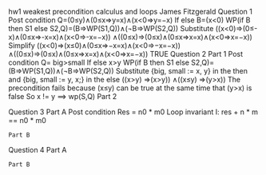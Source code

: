 hw1 weakest precondition calculus and loops
James Fitzgerald
Question 1
	Post condition
		Q=(0≤y)∧(0≤x⇒y=x)∧(x<0⇒y=−x)
	If else B=(x<0)
		WP(if B then S1 else S2,Q)=(B⇒WP(S1,Q))∧(¬B⇒WP(S2,Q))
	Substitute
		((x<0)⇒(0≤-x)∧(0≤x⇒-x=x)∧(x<0⇒-x=−x))
        ∧((0≤x)⇒(0≤x)∧(0≤x⇒x=x)∧(x<0⇒x=−x))
	Simplify
		((x<0)⇒(x≤0)∧(0≤x⇒−x=x)∧(x<0⇒−x=−x))
        ∧((0≤x)⇒(0≤x)∧(0≤x⇒x=x)∧(x<0⇒x=−x))
	TRUE
Question 2
	Part 1
	Post condition 
		Q= big>small
	If else x>y
		WP(if B then S1 else S2,Q)=(B⇒WP(S1,Q))∧(¬B⇒WP(S2,Q))
	Substitute {big, small := x, y} in the then and {big, small := y, x;} in the else
		((x>y) ⇒(x>y))
∧((x≤y) ⇒(y>x))
	The precondition fails because (x≤y) can be true at the same time that  (y>x) is false
	So x != y ==> wp(S,Q)
	Part 2
	 
Question 3
	Part A
		Post condition
			Res = n0 * m0
		Loop invariant
			I: res + n * m == n0 * m0
		 
	Part B
		
Question 4
	Part A
	 
	Part B
		
	
